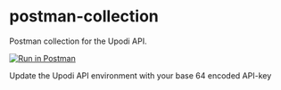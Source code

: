 # postman-collection
Postman collection for the Upodi API.

[![Run in Postman](https://run.pstmn.io/button.svg)](https://app.getpostman.com/run-collection/4235f393ba509c984e97#?env%5BUpodi%20API%5D=W3sia2V5IjoiQVBJLUtleSIsInZhbHVlIjoiIiwiZW5hYmxlZCI6dHJ1ZX0seyJrZXkiOiJQcm9kdWN0UGxhbiIsInZhbHVlIjoiIiwiZW5hYmxlZCI6dHJ1ZX0seyJrZXkiOiJQcm9kdWN0UGxhbkNoYXJnZSIsInZhbHVlIjoiIiwiZW5hYmxlZCI6dHJ1ZX0seyJrZXkiOiJTdWJzY3JpcHRpb24iLCJ2YWx1ZSI6IiIsImVuYWJsZWQiOnRydWV9LHsia2V5IjoiQ3VzdG9tZXIiLCJ2YWx1ZSI6IiIsImVuYWJsZWQiOnRydWV9XQ==)

Update the Upodi API environment with your base 64 encoded API-key

